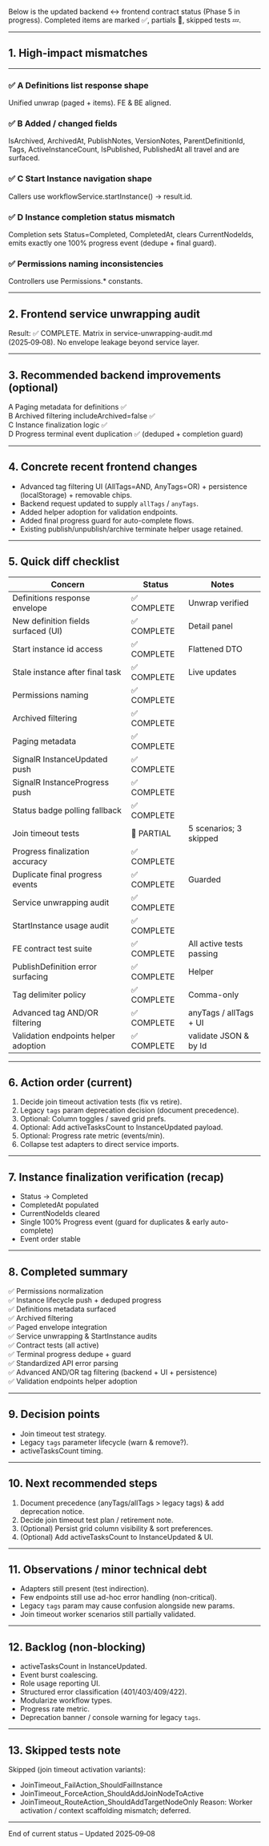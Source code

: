 Below is the updated backend ↔ frontend contract status (Phase 5 in progress). Completed items are marked ✅, partials 🔶, skipped tests 💤.

--------------------------------------------------
## 1. High‑impact mismatches
--------------------------------------------------
### ✅ A Definitions list response shape
Unified unwrap (paged + items). FE & BE aligned.

### ✅ B Added / changed fields
IsArchived, ArchivedAt, PublishNotes, VersionNotes, ParentDefinitionId, Tags, ActiveInstanceCount, IsPublished, PublishedAt all travel and are surfaced.

### ✅ C Start Instance navigation shape
Callers use workflowService.startInstance() → result.id.

### ✅ D Instance completion status mismatch
Completion sets Status=Completed, CompletedAt, clears CurrentNodeIds, emits exactly one 100% progress event (dedupe + final guard).

### ✅ Permissions naming inconsistencies
Controllers use Permissions.* constants.

--------------------------------------------------
## 2. Frontend service unwrapping audit
Result: ✅ COMPLETE. Matrix in service-unwrapping-audit.md (2025‑09‑08). No envelope leakage beyond service layer.

--------------------------------------------------
## 3. Recommended backend improvements (optional)
A Paging metadata for definitions ✅  
B Archived filtering includeArchived=false ✅  
C Instance finalization logic ✅  
D Progress terminal event duplication ✅ (deduped + completion guard)  

--------------------------------------------------
## 4. Concrete recent frontend changes
- Advanced tag filtering UI (AllTags=AND, AnyTags=OR) + persistence (localStorage) + removable chips.
- Backend request updated to supply `allTags` / `anyTags`.
- Added helper adoption for validation endpoints.
- Added final progress guard for auto-complete flows.
- Existing publish/unpublish/archive terminate helper usage retained.

--------------------------------------------------
## 5. Quick diff checklist
| Concern                                | Status       | Notes |
|----------------------------------------|--------------|-------|
| Definitions response envelope          | ✅ COMPLETE  | Unwrap verified |
| New definition fields surfaced (UI)    | ✅ COMPLETE  | Detail panel |
| Start instance id access               | ✅ COMPLETE  | Flattened DTO |
| Stale instance after final task        | ✅ COMPLETE  | Live updates |
| Permissions naming                     | ✅ COMPLETE  | |
| Archived filtering                     | ✅ COMPLETE  | |
| Paging metadata                        | ✅ COMPLETE  | |
| SignalR InstanceUpdated push           | ✅ COMPLETE  | |
| SignalR InstanceProgress push          | ✅ COMPLETE  | |
| Status badge polling fallback          | ✅ COMPLETE  | |
| Join timeout tests                     | 🔶 PARTIAL   | 5 scenarios; 3 skipped |
| Progress finalization accuracy         | ✅ COMPLETE  | |
| Duplicate final progress events        | ✅ COMPLETE  | Guarded |
| Service unwrapping audit               | ✅ COMPLETE  | |
| StartInstance usage audit              | ✅ COMPLETE  | |
| FE contract test suite                 | ✅ COMPLETE  | All active tests passing |
| PublishDefinition error surfacing      | ✅ COMPLETE  | Helper |
| Tag delimiter policy                   | ✅ COMPLETE  | Comma-only |
| Advanced tag AND/OR filtering          | ✅ COMPLETE  | anyTags / allTags + UI |
| Validation endpoints helper adoption   | ✅ COMPLETE  | validate JSON & by Id |

--------------------------------------------------
## 6. Action order (current)
1. Decide join timeout activation tests (fix vs retire).
2. Legacy `tags` param deprecation decision (document precedence).
3. Optional: Column toggles / saved grid prefs.
4. Optional: Add activeTasksCount to InstanceUpdated payload.
5. Optional: Progress rate metric (events/min).
6. Collapse test adapters to direct service imports.

--------------------------------------------------
## 7. Instance finalization verification (recap)
- Status → Completed  
- CompletedAt populated  
- CurrentNodeIds cleared  
- Single 100% Progress event (guard for duplicates & early auto-complete)  
- Event order stable  

--------------------------------------------------
## 8. Completed summary
✅ Permissions normalization  
✅ Instance lifecycle push + deduped progress  
✅ Definitions metadata surfaced  
✅ Archived filtering  
✅ Paged envelope integration  
✅ Service unwrapping & StartInstance audits  
✅ Contract tests (all active)  
✅ Terminal progress dedupe + guard  
✅ Standardized API error parsing  
✅ Advanced AND/OR tag filtering (backend + UI + persistence)  
✅ Validation endpoints helper adoption  

--------------------------------------------------
## 9. Decision points
- Join timeout test strategy.
- Legacy `tags` parameter lifecycle (warn & remove?).
- activeTasksCount timing.

--------------------------------------------------
## 10. Next recommended steps
1. Document precedence (anyTags/allTags > legacy tags) & add deprecation notice.
2. Decide join timeout test plan / retirement note.
3. (Optional) Persist grid column visibility & sort preferences.
4. (Optional) Add activeTasksCount to InstanceUpdated & UI.

--------------------------------------------------
## 11. Observations / minor technical debt
- Adapters still present (test indirection).
- Few endpoints still use ad-hoc error handling (non-critical).
- Legacy `tags` param may cause confusion alongside new params.
- Join timeout worker scenarios still partially validated.

--------------------------------------------------
## 12. Backlog (non‑blocking)
- activeTasksCount in InstanceUpdated.
- Event burst coalescing.
- Role usage reporting UI.
- Structured error classification (401/403/409/422).
- Modularize workflow types.
- Progress rate metric.
- Deprecation banner / console warning for legacy `tags`.

--------------------------------------------------
## 13. Skipped tests note
Skipped (join timeout activation variants):
- JoinTimeout_FailAction_ShouldFailInstance
- JoinTimeout_ForceAction_ShouldAddJoinNodeToActive
- JoinTimeout_RouteAction_ShouldAddTargetNodeOnly
Reason: Worker activation / context scaffolding mismatch; deferred.

--------------------------------------------------
End of current status – Updated 2025‑09‑08

